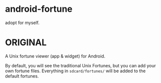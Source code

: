 # android-fortune

adopt for myself.


ORIGINAL
========

A Unix fortune viewer (app & widget) for Android.

By default, you will see the traditional Unix Fortunes, but you can add your own fortune files. Everything in `sdcard/fortunes/` will be added to the default fortunes.
